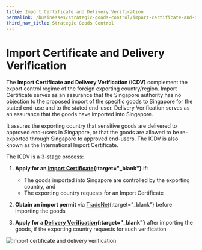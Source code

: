 ```yaml
---
title: Import Certificate and Delivery Verification
permalink: /businesses/strategic-goods-control/import-certificate-and-delivery-verification/
third_nav_title: Strategic Goods Control
---
```

# Import Certificate and Delivery Verification

The  **Import Certificate and Delivery Verification (ICDV)**  complement the export control regime of the foreign exporting country/region. Import Certificate serves as an assurance that the Singapore authority has no objection to the proposed import of the specific goods to Singapore for the stated end-use and to the stated end-user. Delivery Verification serves as an assurance that the goods have imported into Singapore.

It assures the exporting country that sensitive goods are delivered to approved end-users in Singapore, or that the goods are allowed to be re-exported through Singapore to approved end-users. The ICDV is also known as the International Import Certificate.

The ICDV is a 3-stage process:

1.  **Apply for an  [Import Certificate](/businesses/strategic-goods-control/import-certificate-and-delivery-verification/import-certificate){:target="_blank"}** if:
    
    -   The goods imported into Singapore are controlled by the exporting country, and
    -   The exporting country requests for an Import Certificate
2.  **Obtain an import permit**  via  [TradeNet](https://www.tradenet.gov.sg/tradenet/index.html){:target="_blank"}  before importing the goods
    
3.  **Apply for a  [Delivery Verification](/businesses/strategic-goods-control/import-certificate-and-delivery-verification/delivery-verification){:target="_blank"}**  after importing the goods, if the exporting country requests for such verification
    

![import certificate and delivery verification](/images/3-stage-process.png)